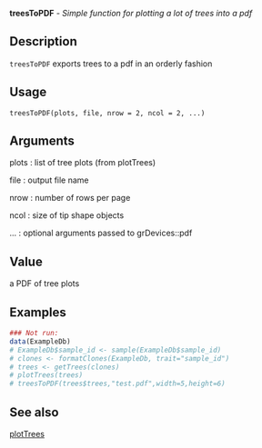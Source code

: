 **treesToPDF** - *Simple function for plotting a lot of trees into a pdf*

Description
--------------------

`treesToPDF` exports trees to a pdf in an orderly fashion


Usage
--------------------
```
treesToPDF(plots, file, nrow = 2, ncol = 2, ...)
```

Arguments
-------------------

plots
:   list of tree plots (from plotTrees)

file
:   output file name

nrow
:   number of rows per page

ncol
:   size of tip shape objects

...
:   optional arguments passed to grDevices::pdf




Value
-------------------

a PDF of tree plots



Examples
-------------------

```R
### Not run:
data(ExampleDb)
# ExampleDb$sample_id <- sample(ExampleDb$sample_id)
# clones <- formatClones(ExampleDb, trait="sample_id")
# trees <- getTrees(clones)
# plotTrees(trees)
# treesToPDF(trees$trees,"test.pdf",width=5,height=6)
```



See also
-------------------

[plotTrees](plotTrees.md)






